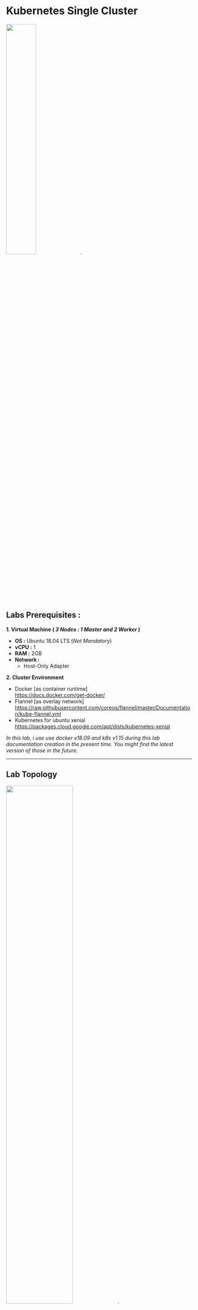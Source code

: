 <h1>Kubernetes Single Cluster</h1>

<img src="https://kubernetes.io/images/kubernetes-horizontal-color.png" width="40%">.


<h2>Labs Prerequisites :</h2>

**1. Virtual Machine ( *3 Nodes : 1 Master and 2 Worker* )**
   - **OS :** Ubuntu 18.04 LTS (*Not Mandatory*)
   - **vCPU :** 1
   - **RAM :** 2GB
   - **Network :** 
      - Host-Only Adapter

**2. Cluster Environment**
   - Docker [as container runtime] \
   https://docs.docker.com/get-docker/
   - Flannel [as overlay network] \
   https://raw.githubusercontent.com/coreos/flannel/master/Documentation/kube-flannel.yml
   - Kubernetes for ubuntu xenial \
   https://packages.cloud.google.com/apt/dists/kubernetes-xenial

*In this lab, i use use docker v18.09 and k8s v1.15 during this lab documentation creation in the present time. You might find the latest version of those in the future.*


------------
<h2>Lab Topology</h2>

<img src="https://github.com/islamifauzi/workshop-kubernetes/blob/master/k8s%20topology.png?raw=true" width="60%">.


Do the setup steps below to 3 nodes ( *1 Master and 2 Workers*  ).  The steps with the prefix ** means for master node only and the steps with prefix * means for worker nodes only. The rest is mandatory to run on all nodes.

------------

<h2>Docker Installation</h2>

`sudo apt-get update`

`sudo apt-get install \
    apt-transport-https \
    ca-certificates \
    curl \
    gnupg-agent \
    software-properties-common`

`curl -fsSL https://download.docker.com/linux/ubuntu/gpg | sudo apt-key add -`

`sudo apt-key fingerprint 0EBFCD88`

`sudo add-apt-repository "deb [arch=amd64] https://download.docker.com/linux/ubuntu $(lsb_release -cs) stable"`

`sudo apt-get update`

`sudo apt-get install docker-ce docker-ce-cli containerd.io`

`sudo apt-mark hold docker-ce docker-ce-cli containerd.io`

`sudo systemctl enable --now docker`

<br/>

<sub><b>*P.S. : If the old-version of docker already exists, you can run this command :*<b></sub>

`sudo apt remove docker*`

------------

<h2>Kubernetes Installation</h2>

`curl -s https://packages.cloud.google.com/apt/doc/apt-key.gpg | sudo apt-key add -`

`sudo apt-add-repository "deb http://apt.kubernetes.io/ kubernetes-xenial main"`

`sudo apt-get update`

`sudo apt-get install -y kubelet kubeadm kubectl`

`sudo apt-mark hold kubelet kubeadm kubectl`


------------

<h2>Cluster Creation</h2>

`sudo swapoff -a`

**`sudo kubeadm init --pod-network-cidr=10.244.0.0/16 --apiserver-advertise-address=<FILL_WITH_YOUR_IP_KUBE_MASTER>`

*`kubeadm join <IP_KUBE_MASTER>:6443 --token <token> --discovery-token-ca-cert-hash sha256:<hash>`

<sub><b>*P.S. : You can exactly find the join command above after the master node initialization is finished.*<b></sub>

`mkdir -p $HOME/.kube`

`sudo cp -i /etc/kubernetes/admin.conf $HOME/.kube/config`

`sudo chown $(id -u):$(id -g) $HOME/.kube/config`

`kubectl version`

<br/>

<sub><b>*P.S. : If the version of k8s is displayed, it works.*<b></sub>

<h2>Overlay Network Installation </h2>

** `kubectl apply -f https://raw.githubusercontent.com/coreos/flannel/master/Documentation/kube-flannel.yml`

** `echo "net.bridge.bridge-nf-call-iptables=1" | sudo tee -a /etc/sysctl.conf`

** `sudo sysctl -p`

** `kubectl get nodes`
<br/>

<sub><b>*P.S. : Check the status of nodes frequently until all of the nodes are in *ready* state*<b></sub>


------------



<h2> Deploy A Simple Application </h2>

`git clone https://github.com/islamifauzi/workshop-kubernetes.git`

`cd /workshop-kubernetes; ls`

`kubectl apply -f simple-app.yaml`

`kubectl get pods`

`kubectl exec -it (nama_pod) -- curl localhost`


------------

<h2> Deploy A Snake Game</h2>

`kubectl apply -f https://raw.githubusercontent.com/google/metallb/v0.8.3/manifests/metallb.yaml
`

`kubectl get pods,serviceaccounts,daemonsets,deployments,roles,rolebindings -n metallb-system `

`cd /workshop-kubernetes; ls`

`kubectl apply -f snake-games.yaml`

`kubectl apply -f metal-lb.yaml`

`kubectl apply -f snake-service.yaml`


------------

<h2>Additional</h2>

In order to add more worker nodes to join the cluster, you can use this command to get the token :

`kubectl token create --print-join-command`

Then use this command :

`kubeadm join <IP_KUBE_MASTER>:6443 --token <token> --discovery-token-ca-cert-hash sha256:<hash>`






